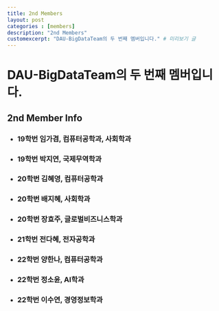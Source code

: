 ```yaml
---
title: 2nd Members
layout: post
categories : [members]
description: "2nd Members"
customexcerpt: "DAU-BigDataTeam의 두 번째 멤버입니다." # 미리보기 글 
---
```



# DAU-BigDataTeam의 두 번째 멤버입니다.

## 2nd Member Info
- ### 19학번 임가겸, 컴퓨터공학과, 사회학과
- ### 19학번 박지연, 국제무역학과
- ### 20학번 김혜영, 컴퓨터공학과
- ### 20학번 배지혜, 사회학과
- ### 20학번 장효주, 글로벌비즈니스학과
- ### 21학번 전다혜, 전자공학과
- ### 22학번 양한나, 컴퓨터공학과
- ### 22학번 정소윤, AI학과
- ### 22학번 이수연, 경영정보학과